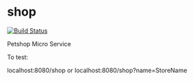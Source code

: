 # shop

[![Build Status](https://travis-ci.org/extra-time-projects/shops.svg?branch=master)](https://travis-ci.org/extra-time-projects/shops)


Petshop Micro Service


To test:

localhost:8080/shop
or
localhost:8080/shop?name=StoreName

